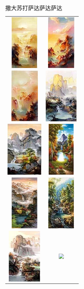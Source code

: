 <font size="4">撒大苏打萨达萨达萨达
</font>
 <table>
     <tr>
         <td>
             <a href="1">
                 <center>
                     <img maxwidth="150" maxheight="150" src="1\Thumbnails\Thumbnail.Jpeg" />
                 </center>
             </a>
         </td>
         <td>
             <a href="2">
                 <center>
                     <img maxwidth="150" maxheight="150" src="2\Thumbnails\Thumbnail.Jpeg" />
                 </center>
             </a>
         </td>
     </tr>
     <tr>
         <td>
             <a href="3">
                 <center>
                     <img maxwidth="150" maxheight="150" src="3\Thumbnails\Thumbnail.Jpeg" />
                 </center>
             </a>
         </td>
         <td>
             <a href="4">
                 <center>
                     <img maxwidth="150" maxheight="150" src="4\Thumbnails\Thumbnail.Jpeg" />
                 </center>
             </a>
         </td>
     </tr>
     <tr>
         <td>
             <a href="5">
                 <center>
                     <img maxwidth="150" maxheight="150" src="5\Thumbnails\Thumbnail.Jpeg" />
                 </center>
             </a>
         </td>
         <td>
             <a href="6">
                 <center>
                     <img maxwidth="150" maxheight="150" src="6\Thumbnails\Thumbnail.Jpeg" />
                 </center>
             </a>
         </td>
     </tr>
     <tr>
         <td>
             <a href="7">
                 <center>
                     <img maxwidth="150" maxheight="150" src="7\Thumbnails\Thumbnail.Jpeg" />
                 </center>
             </a>
         </td>
         <td>
             <a href="8">
                 <center>
                     <img maxwidth="150" maxheight="150" src="8\Thumbnails\Thumbnail.Jpeg" />
                 </center>
             </a>
         </td>
     </tr>
     <tr>
         <td>
             <a href="9">
                 <center>
                     <img maxwidth="150" maxheight="150" src="9\Thumbnails\Thumbnail.Jpeg" />
                 </center>
             </a>
         </td>
         <td>
             <a href="10">
                 <center>
                     <img maxwidth="150" maxheight="150" src="10\Thumbnails\Thumbnail.Jpeg" />
                 </center>
             </a>
         </td>
     </tr>
 </table>
